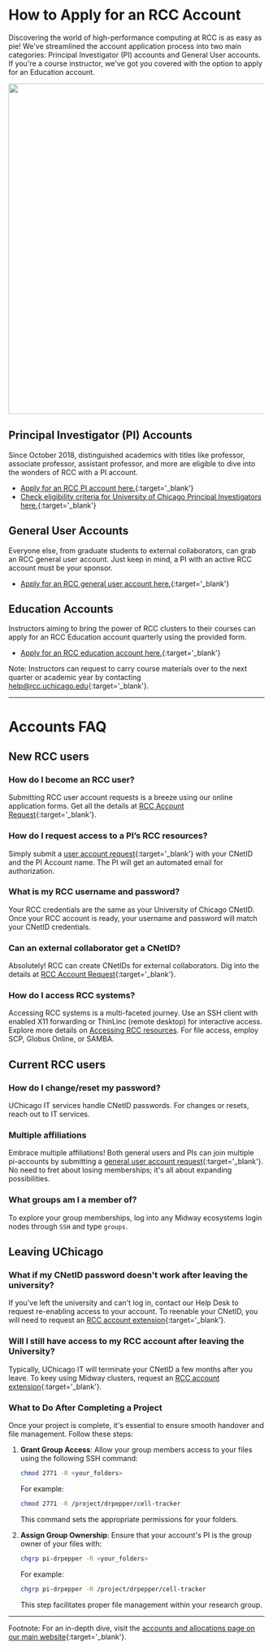 # How to Apply for an RCC Account

Discovering the world of high-performance computing at RCC is as easy as pie! We've streamlined the account application process into two main categories: Principal Investigator (PI) accounts and General User accounts. If you're a course instructor, we've got you covered with the option to apply for an Education account.

<p align="center">
<img src="../../img/rcc_workflow.png" width="650" />
</p> 

## Principal Investigator (PI) Accounts

Since October 2018, distinguished academics with titles like professor, associate professor, assistant professor, and more are eligible to dive into the wonders of RCC with a PI account.

* [Apply for an RCC PI account here.](https://rcc.uchicago.edu/accounts-allocations/pi-account-request){:target='_blank'}
* [Check eligibility criteria for University of Chicago Principal Investigators here.](https://ura.uchicago.edu/page/principal-investigator-eligibility){:target='_blank'}

## General User Accounts

Everyone else, from graduate students to external collaborators, can grab an RCC general user account. Just keep in mind, a PI with an active RCC account must be your sponsor.

* [Apply for an RCC general user account here.](https://rcc.uchicago.edu/accounts-allocations/general-user-account-request){:target='_blank'}

## Education Accounts

Instructors aiming to bring the power of RCC clusters to their courses can apply for an RCC Education account quarterly using the provided form.

* [Apply for an RCC education account here.](https://rcc.uchicago.edu/accounts-allocations/education-allocation-request){:target='_blank'}

Note: Instructors can request to carry course materials over to the next quarter or academic year by contacting [help@rcc.uchicago.edu](mailto:help@rcc.uchicago.edu){:target='_blank'}.

---

# Accounts FAQ

## New RCC users 

### How do I become an RCC user?

Submitting RCC user account requests is a breeze using our online application forms. Get all the details at [RCC Account Request](https://rcc.uchicago.edu/accounts-allocations/request-account){:target='_blank'}.

### How do I request access to a PI’s RCC resources?

Simply submit a [user account request](https://rcc.uchicago.edu/accounts-allocations/general-user-account-request){:target='_blank'} with your CNetID and the PI Account name. The PI will get an automated email for authorization.

### What is my RCC username and password?

Your RCC credentials are the same as your University of Chicago CNetID. Once your RCC account is ready, your username and password will match your CNetID credentials. 

### Can an external collaborator get a CNetID?

Absolutely! RCC can create CNetIDs for external collaborators. Dig into the details at [RCC Account Request](https://rcc.uchicago.edu/accounts-allocations/request-account){:target='_blank'}.

### How do I access RCC systems?

Accessing RCC systems is a multi-faceted journey. Use an SSH client with enabled X11 forwarding or ThinLinc (remote desktop) for interactive access. Explore more details on [Accessing RCC resources](connecting.md). For file access, employ SCP, Globus Online, or SAMBA.

## Current RCC users 

### How do I change/reset my password?

UChicago IT services handle CNetID passwords. For changes or resets, reach out to IT services.

### Multiple affiliations

Embrace multiple affiliations! Both general users and PIs can join multiple pi-accounts by submitting a [general user account request](https://rcc.uchicago.edu/accounts-allocations/general-user-account-request){:target='_blank'}. No need to fret about losing memberships; it's all about expanding possibilities.

### What groups am I a member of?

To explore your group memberships, log into any Midway ecosystems login nodes through `SSH` and type `groups`.

## Leaving UChicago 

### What if my CNetID password doesn't work after leaving the university?

If you've left the university and can't log in, contact our Help Desk to request re-enabling access to your account.  To reenable your CNetID, you will need to request an [RCC account extension](https://rcc.uchicago.edu/accounts-allocations/account-extension-request){:target='_blank'}.  

### Will I still have access to my RCC account after leaving the University?

Typically, UChicago IT will terminate your CNetID a few months after you leave. To keey using Midway clusters, request an [RCC account extension](https://rcc.uchicago.edu/accounts-allocations/account-extension-request){:target='_blank'}.

### What to Do After Completing a Project

Once your project is complete, it's essential to ensure smooth handover and file management. Follow these steps:

1. **Grant Group Access**: Allow your group members access to your files using the following SSH command:

    ```bash
    chmod 2771 -R <your_folders>
    ```

    For example:

    ```bash
    chmod 2771 -R /project/drpepper/cell-tracker
    ```

    This command sets the appropriate permissions for your folders.

2. **Assign Group Ownership**: Ensure that your account's PI is the group owner of your files with:

    ```bash
    chgrp pi-drpepper -R <your_folders>
    ```

    For example:

    ```bash
    chgrp pi-drpepper -R /project/drpepper/cell-tracker
    ```

    This step facilitates proper file management within your research group.

---

Footnote: For an in-depth dive, visit the [accounts and allocations page on our main website](https://rcc.uchicago.edu/accounts-allocations){:target='_blank'}.